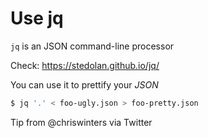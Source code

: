 # Use jq

`jq` is an JSON command-line processor

Check: https://stedolan.github.io/jq/

You can use it to prettify your *JSON*

```bash
$ jq '.' < foo-ugly.json > foo-pretty.json
```

Tip from @chriswinters via Twitter